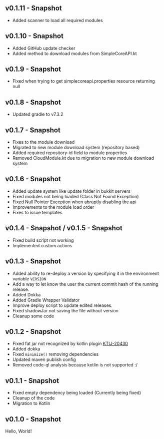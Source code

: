 ## v0.1.11 - Snapshot
* Added scanner to load all required modules

## v0.1.10 - Snapshot
* Added GitHub update checker
* Added method to download modules from SimpleCoreAPI.kt 

## v0.1.9 - Snapshot
* Fixed when trying to get simplecoreapi.properties resource returning null

## v0.1.8 - Snapshot
* Updated gradle to v7.3.2

## v0.1.7 - Snapshot
* Fixes to the module download
* Migrated to new module download system (repository based)
* Added required repository-id field to module properties
* Removed CloudModule.kt due to migration to new module download system

## v0.1.6 - Snapshot
* Added update system like update folder in bukkit servers
* Fixed modules not being loaded (Class Not Found Exception)
* Fixed Null Pointer Exception when abruptly disabling the api
* Improvements to the module load order
* Fixes to issue templates

## v0.1.4 - Snapshot / v0.1.5 - Snapshot
* Fixed build script not working
* Implemented custom actions

## v0.1.3 - Snapshot
* Added ability to re-deploy a version by specifying it in the environment variable `VERSION`
* Add a way to let know the user the current commit hash of the running release.
* Added Dokka
* Added Gradle Wrapper Validator
* Improve deploy script to update edited releases.
* Fixed shadowJar not saving the file without version
* Cleanup some code

## v0.1.2 - Snapshot
* Fixed fat jar not recognized by kotlin plugin [KTIJ-20430](http://youtrack.jetbrains.com/issue/KTIJ-20430)
* Added dokka
* Fixed `minimize()` removing dependencies
* Updated maven publish config
* Removed code-ql analysis because kotlin is not supported :/

## v0.1.1 - Snapshot
* Fixed empty dependency being loaded (Currently being fixed)
* Cleanup of the code
* Migration to Kotlin

## v0.1.0 - Snapshot
Hello, World!